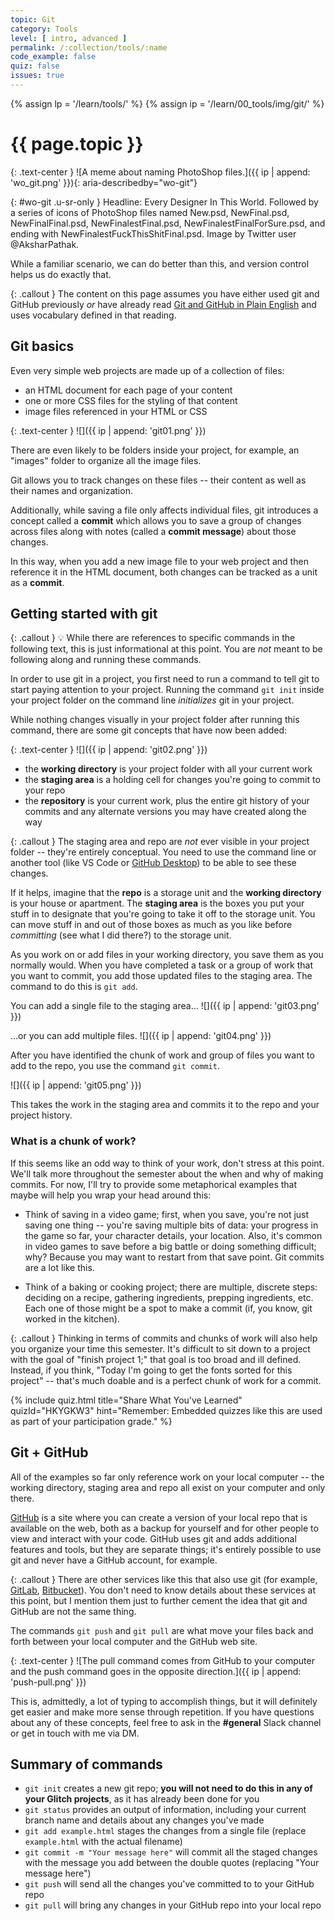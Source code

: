 ```yaml
---
topic: Git
category: Tools
level: [ intro, advanced ]
permalink: /:collection/tools/:name
code_example: false
quiz: false
issues: true
---
```


{% assign lp = '/learn/tools/' %}
{% assign ip = '/learn/00_tools/img/git/' %}


# {{ page.topic }}

{: .text-center }
![A meme about naming PhotoShop files.]({{ ip | append: 'wo_git.png' }}){: aria-describedby="wo-git"}

{: #wo-git .u-sr-only }
Headline: Every Designer In This World. Followed by a series of icons of PhotoShop files named New.psd, NewFinal.psd, NewFinalFinal.psd, NewFinalestFinal.psd, NewFinalestFinalForSure.psd, and ending with NewFinalestFuckThisShitFinal.psd. Image by Twitter user @AksharPathak.

While a familiar scenario, we can do better than this, and version control helps us do exactly that.

{: .callout }
The content on this page assumes you have either used git and GitHub previously _or_ have already read [Git and GitHub in Plain English](https://blog.red-badger.com/2016/11/29/gitgithub-in-plain-english) and uses vocabulary defined in that reading.

## Git basics

Even very simple web projects are made up of a collection of files:

- an HTML document for each page of your content
- one or more CSS files for the styling of that content
- image files referenced in your HTML or CSS

{: .text-center }
![]({{ ip | append: 'git01.png' }})

There are even likely to be folders inside your project, for example, an "images" folder to organize all the image files.

Git allows you to track changes on these files -- their content as well as their names and organization.

Additionally, while saving a file only affects individual files, git introduces a concept called a <b>commit</b> which allows you to save a group of changes across files along with notes (called a <b>commit message</b>) about those changes.

In this way, when you add a new image file to your web project and then reference it in the HTML document, both changes can be tracked as a unit as a <b>commit</b>.

## Getting started with git

{: .callout }
<span class="emoji">💡</span> While there are references to specific commands in the following text, this is just informational at this point. You are _not_ meant to be following along and running these commands.

In order to use git in a project, you first need to run a command to tell git to start paying attention to your project. Running the command `git init` inside your project folder on the command line _initializes_ git in your project.

While nothing changes visually in your project folder after running this command, there are some git concepts that have now been added:

{: .text-center }
![]({{ ip | append: 'git02.png' }})

- the <b>working directory</b> is your project folder with all your current work
- the <b>staging area</b> is a holding cell for changes you're going to commit to your repo
- the <b>repository</b> is your current work, plus the entire git history of your commits and any alternate versions you may have created along the way

{: .callout }
The staging area and repo are _not_ ever visible in your project folder -- they're entirely conceptual. You need to use the command line or another tool (like VS Code or [GitHub Desktop](https://desktop.github.com/)) to be able to see these changes.

If it helps, imagine that the <b>repo</b> is a storage unit and the <b>working directory</b> is your house or apartment. The <b>staging area</b> is the boxes you put your stuff in to designate that you're going to take it off to the storage unit. You can move stuff in and out of those boxes as much as you like before _committing_ (see what I did there?) to the storage unit.

As you work on or add files in your working directory, you save them as you normally would. When you have completed a task or a group of work that you want to commit, you add those updated files to the staging area. The command to do this is `git add`.

You can add a single file to the staging area...
![]({{ ip | append: 'git03.png' }})

...or you can add multiple files.
![]({{ ip | append: 'git04.png' }})

After you have identified the chunk of work and group of files you want to add to the repo, you use the command `git commit`.

![]({{ ip | append: 'git05.png' }})

This takes the work in the staging area and commits it to the repo and your project history.

### What is a chunk of work?
If this seems like an odd way to think of your work, don't stress at this point. We'll talk more throughout the semester about the when and why of making commits. For now, I'll try to provide some metaphorical examples that maybe will help you wrap your head around this:

- Think of saving in a video game; first, when you save, you're not just saving one thing -- you're saving multiple bits of data: your progress in the game so far, your character details, your location. Also, it's common in video games to save before a big battle or doing something difficult; why? Because you may want to restart from that save point. Git commits are a lot like this.

- Think of a baking or cooking project; there are multiple, discrete steps: deciding on a recipe, gathering ingredients, prepping ingredients, etc. Each one of those might be a spot to make a commit (if, you know, git worked in the kitchen).

{: .callout }
Thinking in terms of commits and chunks of work will also help you organize your time this semester. It's difficult to sit down to a project with the goal of "finish project 1;" that goal is too broad and ill defined. Instead, if you think, "Today I'm going to get the fonts sorted for this project" -- that's much doable and is a perfect chunk of work for a commit.

<!-- Git 1 -->
{% include quiz.html
  title="Share What You've Learned"
  quizId="HKYGKW3"
  hint="Remember: Embedded quizzes like this are used as part of your participation grade."
%}

## Git + GitHub
All of the examples so far only reference work on your local computer -- the working directory, staging area and repo all exist on your computer and only there.

[GitHub](/learn/tools/github) is a site where you can create a version of your local repo that is available on the web, both as a backup for yourself and for other people to view and interact with your code. GitHub uses git and adds additional features and tools, but they are separate things; it's entirely possible to use git and never have a GitHub account, for example.

{: .callout }
There are other services like this that also use git (for example, [GitLab](https://about.gitlab.com/), [Bitbucket](https://bitbucket.org/)). You don't need to know details about these services at this point, but I mention them just to further cement the idea that git and GitHub are not the same thing.

The commands `git push` and `git pull` are what move your files back and forth between your local computer and the GitHub web site.

{: .text-center }
![The pull command comes from GitHub to your computer and the push command goes in the opposite direction.]({{ ip | append: 'push-pull.png' }})

This is, admittedly, a lot of typing to accomplish things, but it will definitely get easier and make more sense through repetition. If you have questions about any of these concepts, feel free to ask in the <b>#general</b> Slack channel or get in touch with me via DM.

## Summary of commands
- `git init` creates a new git repo; **you will not need to do this in any of your Glitch projects**, as it has already been done for you
- `git status` provides an output of information, including your current branch name and details about any changes you've made
- `git add example.html` stages the changes from a single file (replace `example.html` with the actual filename)
- `git commit -m "Your message here"` will commit all the staged changes with the message you add between the double quotes (replacing "Your message here")
- `git push` will send all the changes you've committed to to your GitHub repo
- `git pull` will bring any changes in your GitHub repo into your local repo
